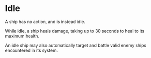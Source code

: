 # Idle

A ship has no action, and is instead idle. 

While idle, a ship heals damage, taking up to 30 seconds to heal to its maximum health.

An idle ship may also automatically target and battle valid enemy ships encountered in its system.

